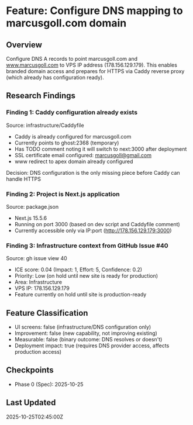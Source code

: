 # Feature: Configure DNS mapping to marcusgoll.com domain

## Overview
Configure DNS A records to point marcusgoll.com and www.marcusgoll.com to VPS IP address (178.156.129.179). This enables branded domain access and prepares for HTTPS via Caddy reverse proxy (which already has configuration ready).

## Research Findings

### Finding 1: Caddy configuration already exists
Source: infrastructure/Caddyfile
- Caddy is already configured for marcusgoll.com
- Currently points to ghost:2368 (temporary)
- Has TODO comment noting it will switch to next:3000 after deployment
- SSL certificate email configured: marcusgoll@gmail.com
- www redirect to apex domain already configured

Decision: DNS configuration is the only missing piece before Caddy can handle HTTPS

### Finding 2: Project is Next.js application
Source: package.json
- Next.js 15.5.6
- Running on port 3000 (based on dev script and Caddyfile comment)
- Currently accessible only via IP:port (http://178.156.129.179:3000)

### Finding 3: Infrastructure context from GitHub Issue #40
Source: gh issue view 40
- ICE score: 0.04 (Impact: 1, Effort: 5, Confidence: 0.2)
- Priority: Low (on hold until new site is ready for production)
- Area: Infrastructure
- VPS IP: 178.156.129.179
- Feature currently on hold until site is production-ready

## Feature Classification
- UI screens: false (infrastructure/DNS configuration only)
- Improvement: false (new capability, not improving existing)
- Measurable: false (binary outcome: DNS resolves or doesn't)
- Deployment impact: true (requires DNS provider access, affects production access)

## Checkpoints
- Phase 0 (Spec): 2025-10-25

## Last Updated
2025-10-25T02:45:00Z
